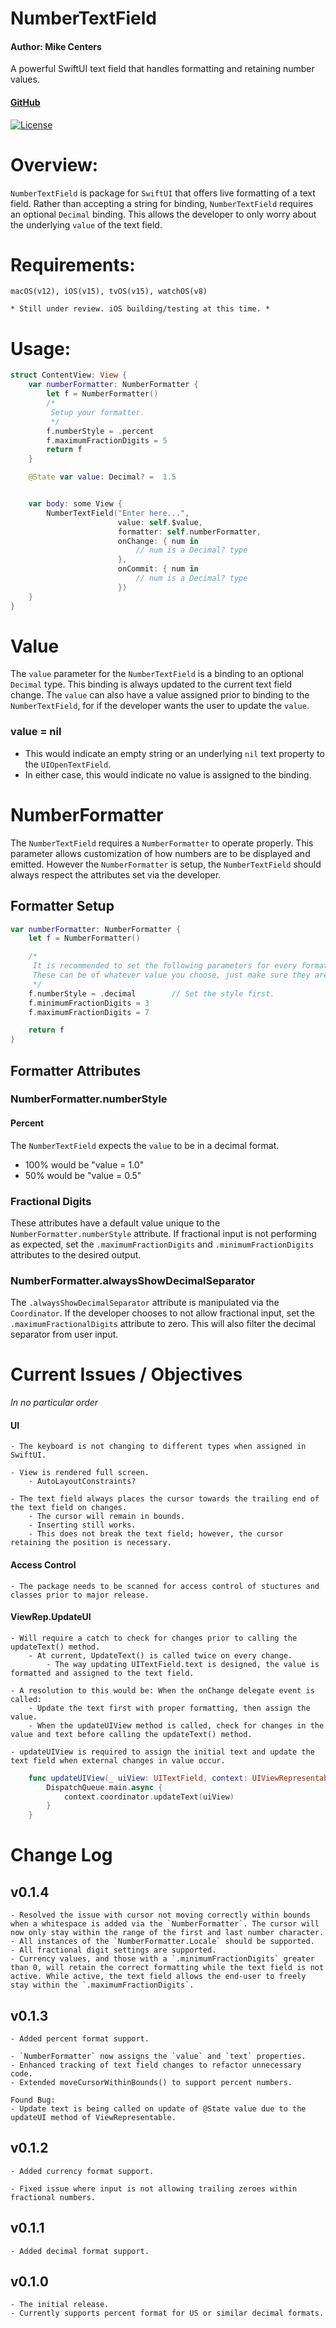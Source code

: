 # NumberTextField
#### Author: Mike Centers
A powerful SwiftUI text field that handles formatting and retaining number values.

#### [GitHub](https://github.com/mikeCenters/NumberTextField)
[![License](http://img.shields.io/:license-mit-blue.svg?style=flat-square)](https://github.com/mikeCenters/NumberTextField/blob/main/LICENSE)


# Overview:
`NumberTextField` is package for `SwiftUI` that offers live formatting of a text field. Rather than accepting a string for binding, `NumberTextField` requires an optional `Decimal` binding. This allows the developer to only worry about the underlying `value` of the text field.


# Requirements:

    macOS(v12), iOS(v15), tvOS(v15), watchOS(v8)

    * Still under review. iOS building/testing at this time. *


# Usage:

```swift
struct ContentView: View {
    var numberFormatter: NumberFormatter {
        let f = NumberFormatter()
        /*
         Setup your formatter.
         */
        f.numberStyle = .percent
        f.maximumFractionDigits = 5
        return f
    }

    @State var value: Decimal? =  1.5


    var body: some View {
        NumberTextField("Enter here...",
                        value: self.$value,
                        formatter: self.numberFormatter,
                        onChange: { num in
                            // num is a Decimal? type
                        },
                        onCommit: { num in
                            // num is a Decimal? type
                        })
    }
}
```

# Value

The `value` parameter for the `NumberTextField` is a binding to an optional `Decimal` type. This binding is always updated to the current text field change. The `value` can also have a value assigned prior to binding to the `NumberTextField`, for if the developer wants the user to update the `value`.

### value = nil
- This would indicate an empty string or an underlying `nil` text property to the `UIOpenTextField`.
- In either case, this would indicate no value is assigned to the binding.


# NumberFormatter

The `NumberTextField` requires a `NumberFormatter` to operate properly. This parameter allows customization of how numbers are to be displayed and emitted. However the `NumberFormatter` is setup, the `NumberTextField` should always respect the attributes set via the developer.

## Formatter Setup

```swift
var numberFormatter: NumberFormatter {
    let f = NumberFormatter()

    /*
     It is recommended to set the following parameters for every formatter.
     These can be of whatever value you choose, just make sure they are set.
     */
    f.numberStyle = .decimal        // Set the style first.
    f.minimumFractionDigits = 3
    f.maximumFractionDigits = 7

    return f
}
```

## Formatter Attributes

### NumberFormatter.numberStyle
#### Percent
The `NumberTextField` expects the `value` to be in a decimal format.
- 100% would be "value = 1.0"
- 50% would be "value = 0.5"

### Fractional Digits
These attributes have a default value unique to the `NumberFormatter.numberStyle` attribute. If fractional input is not performing as expected, set the `.maximumFractionDigits` and `.minimumFractionDigits` attributes to the desired output.

### NumberFormatter.alwaysShowDecimalSeparator
The `.alwaysShowDecimalSeparator` attribute is manipulated via the `Coordinator`. If the developer chooses to not allow fractional input, set the `.maximumFractionalDigits` attribute to zero. This will also filter the decimal separator from user input.


# Current Issues / Objectives

*In no particular order*

#### UI
    - The keyboard is not changing to different types when assigned in SwiftUI.

    - View is rendered full screen.
        - AutoLayoutConstraints?

    - The text field always places the cursor towards the trailing end of the text field on changes.
        - The cursor will remain in bounds.
        - Inserting still works.
        - This does not break the text field; however, the cursor retaining the position is necessary.

#### Access Control
    - The package needs to be scanned for access control of stuctures and classes prior to major release.

#### ViewRep.UpdateUI
    - Will require a catch to check for changes prior to calling the updateText() method.
        - At current, UpdateText() is called twice on every change.
            - The way updating UITextField.text is designed, the value is formatted and assigned to the text field.

    - A resolution to this would be: When the onChange delegate event is called:
        - Update the text first with proper formatting, then assign the value.
        - When the updateUIView method is called, check for changes in the value and text before calling the updateText() method.

    - updateUIView is required to assign the initial text and update the text field when external changes in value occur.

```swift
    func updateUIView(_ uiView: UITextField, context: UIViewRepresentableContext<NumberTextFieldViewRep>) {
        DispatchQueue.main.async {
            context.coordinator.updateText(uiView)
        }
    }
```


# Change Log
## v0.1.4
    - Resolved the issue with cursor not moving correctly within bounds when a whitespace is added via the `NumberFormatter`. The cursor will now only stay within the range of the first and last number character.
    - All instances of the `NumberFormatter.Locale` should be supported.
    - All fractional digit settings are supported.
    - Currency values, and those with a `.minimumFractionDigits` greater than 0, will retain the correct formatting while the text field is not active. While active, the text field allows the end-user to freely stay within the `.maximumFractionDigits`.


## v0.1.3
    - Added percent format support.

    - `NumberFormatter` now assigns the `value` and `text` properties.
    - Enhanced tracking of text field changes to refactor unnecessary code.
    - Extended moveCursorWithinBounds() to support percent numbers.

    Found Bug:
    - Update text is being called on update of @State value due to the updateUI method of ViewRepresentable.


## v0.1.2
    - Added currency format support.

    - Fixed issue where input is not allowing trailing zeroes within fractional numbers.


## v0.1.1
    - Added decimal format support.


## v0.1.0
    - The initial release.
    - Currently supports percent format for US or similar decimal formats.
